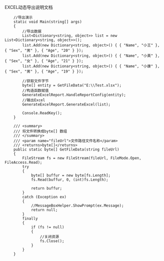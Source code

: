 EXCEL动态导出说明文档
        
        //导出演示
        static void Main(string[] args)
        {
            //导出数据
            List<Dictionary<string, object>> list = new List<Dictionary<string, object>>();
            list.Add(new Dictionary<string, object>() { { "Name", "小王" }, { "Sex", "男" }, { "Age", "20" } });
            list.Add(new Dictionary<string, object>() { { "Name", "小美" }, { "Sex", "女" }, { "Age", "21" } });
            list.Add(new Dictionary<string, object>() { { "Name", "小康" }, { "Sex", "男" }, { "Age", "19" } });

            //获取文件字节
            byte[] entity = GetFileData("E:\\Test.xlsx");
            //构造函数赋值
            GenerateExcelReport.HandleReportConfig(entity);
            //输出Excel
            GenerateExcelReport.GenerateExcel(list);

            Console.ReadKey();
        }

        /// <summary>
        /// 将文件转换成byte[] 数组
        /// </summary>
        /// <param name="fileUrl">文件路径文件名称</param>
        /// <returns>byte[]</returns>
        public static byte[] GetFileData(string fileUrl)
        {
            FileStream fs = new FileStream(fileUrl, FileMode.Open, FileAccess.Read);
            try
            {
                byte[] buffur = new byte[fs.Length];
                fs.Read(buffur, 0, (int)fs.Length);

                return buffur;
            }
            catch (Exception ex)
            {
                //MessageBoxHelper.ShowPrompt(ex.Message);
                return null;
            }
            finally
            {
                if (fs != null)
                {
                    //关闭资源
                    fs.Close();
                }
            }
        }

